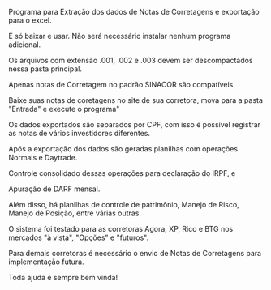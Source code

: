 Programa para Extração dos dados de Notas de Corretagens e exportação para o excel.

É só baixar e usar. Não será necessário instalar nenhum programa adicional.

Os arquivos com extensão .001, .002 e .003 devem ser descompactados nessa pasta principal.

Apenas notas de Corretagem no padrão SINACOR são compatíveis.

Baixe suas notas de coretagens no site de sua corretora, mova para a pasta "Entrada" e execute o programa"

Os dados exportados são separados por CPF, com isso é possível registrar as notas de vários investidores diferentes.

Após a exportação dos dados são geradas planilhas com operações Normais e Daytrade.

Controle consolidado dessas operações para declaração do IRPF, e

Apuração de DARF mensal.

Além disso, há planilhas de controle de patrimônio, Manejo de Risco, Manejo de Posição, entre várias outras.

O sistema foi testado para as corretoras Agora, XP, Rico e BTG nos mercados "à vista", "Opções" e "futuros".

Para demais corretoras é necessário o envio de Notas de Corretagens para implementação futura.

Toda ajuda é sempre bem vinda!
